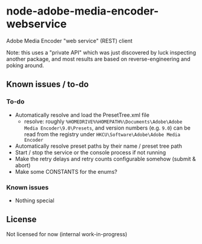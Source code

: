 # node-adobe-media-encoder-webservice

Adobe Media Encoder "web service" (REST) client

Note: this uses a "private API" which was just discovered by luck inspecting another package, and most results are based on reverse-engineering and poking around.

## Known issues / to-do

### To-do

* Automatically resolve and load the PresetTree.xml file
	* resolve: roughly `%HOMEDRIVE%%HOMEPATH%\Documents\Adobe\Adobe Media Encoder\9.0\Presets`, and version numbers (e.g. `9.0`) can be read from the registry under `HKCU\Software\Adobe\Adobe Media Encoder`  
* Automatically resolve preset paths by their name / preset tree path
* Start / stop the service or the console process if not running
* Make the retry delays and retry counts configurable somehow (submit & abort)
* Make some CONSTANTS for the enums?

### Known issues

* Nothing special

## License

Not licensed for now (internal work-in-progress)

